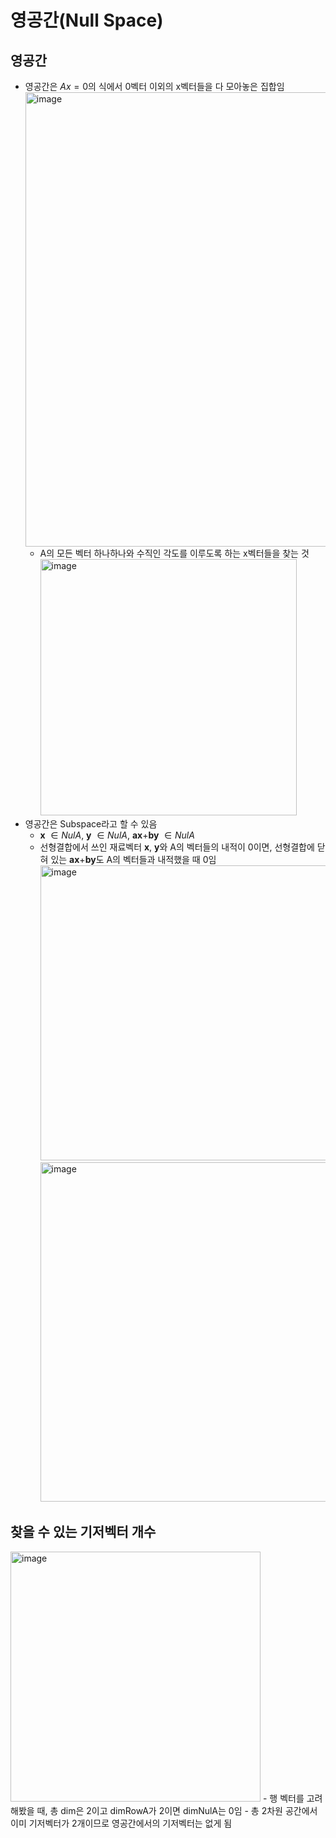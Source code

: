 # 영공간(Null Space)


## 영공간

- 영공간은 $Ax = 0$의 식에서 0벡터 이외의 x벡터들을 다 모아놓은 집합임
  <img width="727" alt="image" src="https://github.com/y100861/Linear_Algebra/assets/107607076/9cdd1e6f-d44c-4524-99ef-a8a97fabec63"> <br/>
  - A의 모든 벡터 하나하나와 수직인 각도를 이루도록 하는 x벡터들을 찾는 것 <br/>
    <img width="410" alt="image" src="https://github.com/y100861/Linear_Algebra/assets/107607076/ac48ee64-75e6-42fe-850b-51e788d16f98"> <br/>
- 영공간은 Subspace라고 할 수 있음
  - **x** $\in NulA$, **y** $\in NulA$, **ax**+**by** $\in NulA$
  - 선형결합에서 쓰인 재료벡터 **x**, **y**와 A의 벡터들의 내적이 0이면, 선형결합에 닫혀 있는 **ax**+**by**도 A의 벡터들과 내적했을 때 0임
    <img width="472" alt="image" src="https://github.com/y100861/Linear_Algebra/assets/107607076/a59f5c07-26c6-43ad-9b3c-bd1693a60c7c"> <br/>
    <img width="543" alt="image" src="https://github.com/y100861/Linear_Algebra/assets/107607076/1ad49d6b-6e0d-499e-9929-a6629f517903"> <br/>


## 찾을 수 있는 기저벡터 개수

<img width="400" alt="image" src="https://github.com/y100861/Linear_Algebra/assets/107607076/d7a6f985-872d-4fbb-bcca-49afea2020f2">
- 행 벡터를 고려해봤을 때, 총 dim은 2이고 dimRowA가 2이면 dimNulA는 0임
  - 총 2차원 공간에서 이미 기저벡터가 2개이므로 영공간에서의 기저벡터는 없게 됨
  

